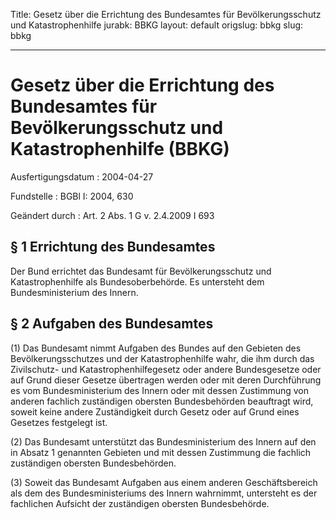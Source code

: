 Title: Gesetz über die Errichtung des Bundesamtes für Bevölkerungsschutz und Katastrophenhilfe
jurabk: BBKG
layout: default
origslug: bbkg
slug: bbkg

---

# Gesetz über die Errichtung des Bundesamtes für Bevölkerungsschutz und Katastrophenhilfe (BBKG)

Ausfertigungsdatum
:   2004-04-27

Fundstelle
:   BGBl I: 2004, 630

Geändert durch
:   Art. 2 Abs. 1 G v. 2.4.2009 I 693



## § 1 Errichtung des Bundesamtes

Der Bund errichtet das Bundesamt für Bevölkerungsschutz und
Katastrophenhilfe als Bundesoberbehörde. Es untersteht dem
Bundesministerium des Innern.


## § 2 Aufgaben des Bundesamtes

(1) Das Bundesamt nimmt Aufgaben des Bundes auf den Gebieten des
Bevölkerungsschutzes und der Katastrophenhilfe wahr, die ihm durch das
Zivilschutz- und Katastrophenhilfegesetz oder andere Bundesgesetze
oder auf Grund dieser Gesetze übertragen werden oder mit deren
Durchführung es vom Bundesministerium des Innern oder mit dessen
Zustimmung von anderen fachlich zuständigen obersten Bundesbehörden
beauftragt wird, soweit keine andere Zuständigkeit durch Gesetz oder
auf Grund eines Gesetzes festgelegt ist.

(2) Das Bundesamt unterstützt das Bundesministerium des Innern auf den
in Absatz 1 genannten Gebieten und mit dessen Zustimmung die fachlich
zuständigen obersten Bundesbehörden.

(3) Soweit das Bundesamt Aufgaben aus einem anderen Geschäftsbereich
als dem des Bundesministeriums des Innern wahrnimmt, untersteht es der
fachlichen Aufsicht der zuständigen obersten Bundesbehörde.

